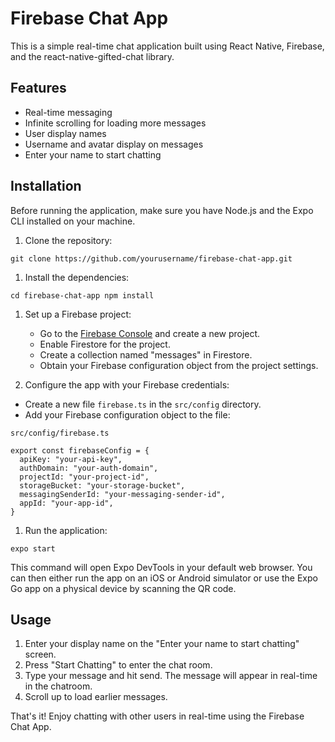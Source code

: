 # Firebase Chat App

This is a simple real-time chat application built using React Native, Firebase, and the react-native-gifted-chat library.

## Features

- Real-time messaging
- Infinite scrolling for loading more messages
- User display names
- Username and avatar display on messages
- Enter your name to start chatting

## Installation

Before running the application, make sure you have Node.js and the Expo CLI installed on your machine.

1.  Clone the repository:

`git clone https://github.com/yourusername/firebase-chat-app.git`

1.  Install the dependencies:

`cd firebase-chat-app
npm install`

1.  Set up a Firebase project:

    - Go to the [Firebase Console](https://console.firebase.google.com/) and create a new project.
    - Enable Firestore for the project.
    - Create a collection named "messages" in Firestore.
    - Obtain your Firebase configuration object from the project settings.

2.  Configure the app with your Firebase credentials:

- Create a new file `firebase.ts` in the `src/config` directory.
- Add your Firebase configuration object to the file:


```
src/config/firebase.ts

export const firebaseConfig = {
  apiKey: "your-api-key",
  authDomain: "your-auth-domain",
  projectId: "your-project-id",
  storageBucket: "your-storage-bucket",
  messagingSenderId: "your-messaging-sender-id",
  appId: "your-app-id",
}
```


1.  Run the application:

`expo start`

This command will open Expo DevTools in your default web browser. You can then either run the app on an iOS or Android simulator or use the Expo Go app on a physical device by scanning the QR code.

## Usage

1.  Enter your display name on the "Enter your name to start chatting" screen.
2.  Press "Start Chatting" to enter the chat room.
3.  Type your message and hit send. The message will appear in real-time in the chatroom.
4.  Scroll up to load earlier messages.

That's it! Enjoy chatting with other users in real-time using the Firebase Chat App.
